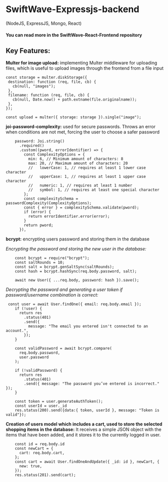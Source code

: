 # SwiftWave-Expressjs-backend
(NodeJS, ExpressJS, Mongo, React)
#### You can read more in the SwiftWave-React-Frontend repository

## Key Features:

 **Multer for image upload:** implementing Multer  middleware for uploading files, which is useful to upload images through the frontend from a file input
 ```
const storage = multer.diskStorage({
  destination: function (req, file, cb) {
    cb(null, "images");
  },
  filename: function (req, file, cb) {
    cb(null, Date.now() + path.extname(file.originalname));
  },
});

const upload = multer({ storage: storage }).single("image");
```
 
 **joi-password-complexity:**  used for secure passwords. Throws an error when conditions are not met, forcing the user to choose a safer password

```
    password: Joi.string()
      .required()
      .custom((pword, errorIdentifier) => {
        const ComplexityOptions = {
          min: 6, // Minimum amount of characters: 8
          max: 20, // Maximum amount of characters: 20
          //   lowerCase: 1, // requires at least 1 lower case character
          //   upperCase: 1, // requires at least 1 upper case character
          //   numeric: 1, // requires at least 1 number
          //   symbol: 1, // requires at least one special character
        };
        const complexitySchema = passwordComplexity(ComplexityOptions);
        const { error } = complexitySchema.validate(pword);
        if (error) {
          return errorIdentifier.error(error);
        }
        return pword;
      }),
```

**bcrypt:** encrypting users password and storing them in the database

*Encrypting the password and storing the new user in the database:*
```
    const bcrypt = require("bcrypt");
    const saltRounds = 10;
    const salt = bcrypt.genSaltSync(saltRounds);
    const hash = bcrypt.hashSync(req.body.password, salt);

    await new User({ ...req.body, password: hash }).save();
```
*Decrypting the password and generating a user token if password/username combination is correct:*
```
 const user = await User.findOne({ email: req.body.email });
    if (!user) {
      return res
        .status(401)
        .send({
          message: "The email you entered isn't connected to an account.",
        });
    }

    const validPassword = await bcrypt.compare(
      req.body.password,
      user.password
    );

    if (!validPassword) {
      return res
        .status(401)
        .send({ message: "The password you’ve entered is incorrect." });
    }

    const token = user.generateAuthToken();
    const userId = user._id
    res.status(200).send({data:{ token, userId }, message: "Token is valid"});
```

**Creation of users model which includes a cart, used to store the selected shopping items in the database:** It receives a simple JSON object with the items that have been added, and it stores it to the currently logged in user.
```
    const id = req.body.id
    const newCart = {
      cart: req.body.cart,
    };
    const cart = await User.findOneAndUpdate({ _id: id }, newCart, {
      new: true,
    });
    res.status(201).send(cart);
```

